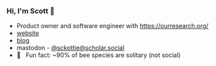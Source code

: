 ### Hi, I'm Scott 👋 

- Product owner and software engineer with https://ourresearch.org/
- [website](https://scottchamberlain.info)
- [blog](https://recology.info/)
- mastodon - [@sckottie@scholar.social](https://scholar.social/@sckottie)
- 🐝 &nbsp; Fun fact: ~90% of bee species are solitary (not social)
